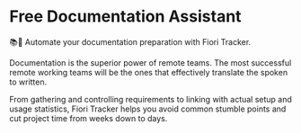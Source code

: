 # Free Documentation Assistant 
📚💨 Automate your documentation preparation with Fiori Tracker.

Documentation is the superior power of remote teams. The most successful remote working teams will be the ones that effectively translate the spoken to written.

From gathering and controlling requirements to linking with actual setup and usage statistics, Fiori Tracker helps you avoid common stumble points and cut project time from weeks down to days.